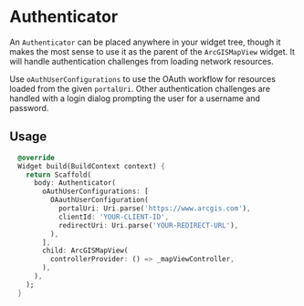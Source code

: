 # Authenticator

An `Authenticator` can be placed anywhere in your widget tree, though it makes the most sense to use it as the parent of the `ArcGISMapView` widget. It will handle authentication challenges from loading network resources.

Use `oAuthUserConfigurations` to use the OAuth workflow for resources loaded from the given `portalUri`. Other authentication challenges are handled with a login dialog prompting the user for a username and password.

## Usage

```dart
  @override
  Widget build(BuildContext context) {
    return Scaffold(
      body: Authenticator(
        oAuthUserConfigurations: [
          OAauthUserConfiguration(
            portalUri: Uri.parse('https://www.arcgis.com'),
            clientId: 'YOUR-CLIENT-ID',
            redirectUri: Uri.parse('YOUR-REDIRECT-URL'),
          ),
        ],
        child: ArcGISMapView(
          controllerProvider: () => _mapViewController,
        ),
      ),
    );
  }
```